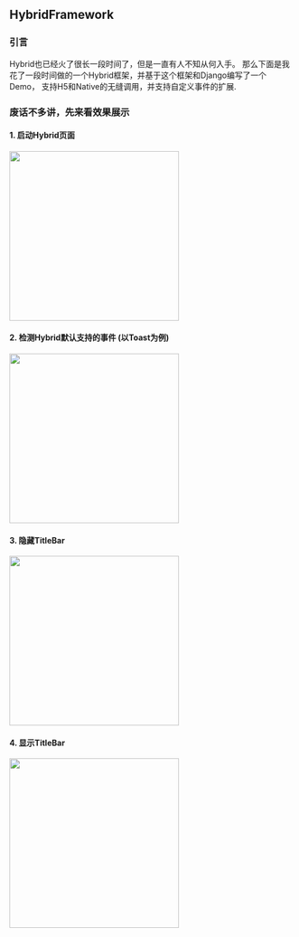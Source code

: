 ## HybridFramework

### 引言

Hybrid也已经火了很长一段时间了，但是一直有人不知从何入手。
那么下面是我花了一段时间做的一个Hybrid框架，并基于这个框架和Django编写了一个Demo，
支持H5和Native的无缝调用，并支持自定义事件的扩展.

### 废话不多讲，先来看效果展示


#### 1. 启动Hybrid页面

<img src=https://github.com/xiyouMc/HybridFramework/blob/master/img/start_hybrid.gif width=300px>
<br>

#### 2. 检测Hybrid默认支持的事件 (以Toast为例)

<img src=https://github.com/xiyouMc/HybridFramework/blob/master/img/checkjsapi.gif width=300px>
<br>

#### 3.  隐藏TitleBar 

<img src=https://github.com/xiyouMc/HybridFramework/blob/master/img/hide_title.gif width=300px>
<br>

#### 4.  显示TitleBar 

<img src=https://github.com/xiyouMc/HybridFramework/blob/master/img/show_title.gif width=300px>
<br>